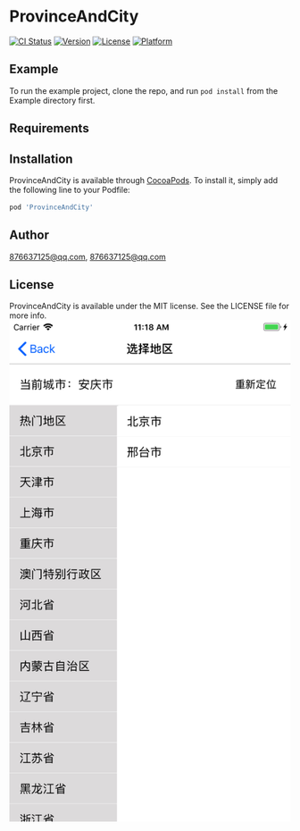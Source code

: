 # ProvinceAndCity

[![CI Status](https://img.shields.io/travis/876637125@qq.com/ProvinceAndCity.svg?style=flat)](https://travis-ci.org/876637125@qq.com/ProvinceAndCity)
[![Version](https://img.shields.io/cocoapods/v/ProvinceAndCity.svg?style=flat)](https://cocoapods.org/pods/ProvinceAndCity)
[![License](https://img.shields.io/cocoapods/l/ProvinceAndCity.svg?style=flat)](https://cocoapods.org/pods/ProvinceAndCity)
[![Platform](https://img.shields.io/cocoapods/p/ProvinceAndCity.svg?style=flat)](https://cocoapods.org/pods/ProvinceAndCity)

## Example

To run the example project, clone the repo, and run `pod install` from the Example directory first.

## Requirements

## Installation

ProvinceAndCity is available through [CocoaPods](https://cocoapods.org). To install
it, simply add the following line to your Podfile:

```ruby
pod 'ProvinceAndCity'
```

## Author

876637125@qq.com, 876637125@qq.com

## License

ProvinceAndCity is available under the MIT license. See the LICENSE file for more info.
![snapshot](https://raw.githubusercontent.com/Gavin888888/ProvinceCityList/master/snapshot/Simulator%20Screen%20Shot%20-%20iPhone%208%20Plus%20-%202018-05-10%20at%2011.18.07.png)





